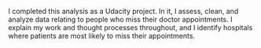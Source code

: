 I completed this analysis as a Udacity project. In it, I assess, clean, and analyze data relating to people who miss their doctor appointments. I explain my work and thought processes throughout, and I identify hospitals where patients are most likely to miss their appointments.
